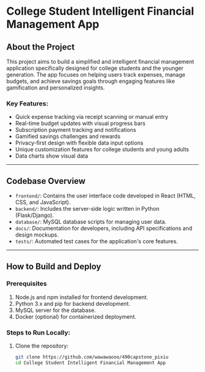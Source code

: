 # College Student Intelligent Financial Management App

## About the Project
This project aims to build a simplified and intelligent financial management application specifically designed for college students and the younger generation. The app focuses on helping users track expenses, manage budgets, and achieve savings goals through engaging features like gamification and personalized insights.

### Key Features:
- Quick expense tracking via receipt scanning or manual entry
- Real-time budget updates with visual progress bars
- Subscription payment tracking and notifications
- Gamified savings challenges and rewards
- Privacy-first design with flexible data input options
- Unique customization features for college students and young adults
- Data charts show visual data
---

## Codebase Overview
- `frontend/`: Contains the user interface code developed in React (HTML, CSS, and JavaScript).
- `backend/`: Includes the server-side logic written in Python (Flask/Django).
- `database/`: MySQL database scripts for managing user data.
- `docs/`: Documentation for developers, including API specifications and design mockups.
- `tests/`: Automated test cases for the application's core features.

---

## How to Build and Deploy

### Prerequisites
1. Node.js and npm installed for frontend development.
2. Python 3.x and pip for backend development.
3. MySQL server for the database.
4. Docker (optional) for containerized deployment.

### Steps to Run Locally:
1. Clone the repository:
   ```bash
   git clone https://github.com/wawawaooo/490capstone_pixiu
   cd College Student Intelligent Financial Management App
